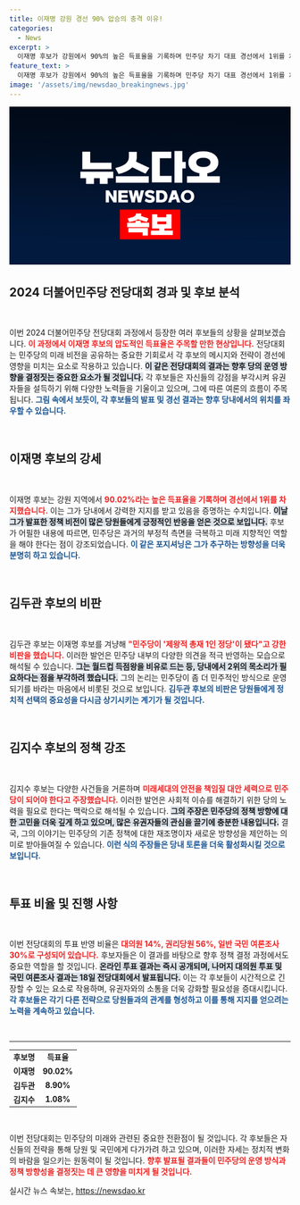 ```yaml
---
title: 이재명 강원 경선 90% 압승의 충격 이유!
categories:
  - News
excerpt: >
  이재명 후보가 강원에서 90%의 높은 득표율을 기록하며 민주당 차기 대표 경선에서 1위를 차지하는 가운데, 김두관 후보의 강력한 반격과 김지수 후보의 안전에 대한 경고가 주목받고 있다. 민주당의 미래 비전은 어떻게 변화할까?
feature_text: >
  이재명 후보가 강원에서 90%의 높은 득표율을 기록하며 민주당 차기 대표 경선에서 1위를 차지하는 가운데, 김두관 후보의 강력한 반격과 김지수 후보의 안전에 대한 경고가 주목받고 있다. 민주당의 미래 비전은 어떻게 변화할까?
image: '/assets/img/newsdao_breakingnews.jpg'
---
```


<p><img src="/assets/img/newsdao_breakingnews.jpg" alt="firstkoreanews 속보" /></p>

<h2 data-ke-size="size26">2024 더불어민주당 전당대회 경과 및 후보 분석</h2>

<p data-ke-size="size16">&nbsp;</p>

<p>이번 2024 더불어민주당 전당대회 과정에서 등장한 여러 후보들의 상황을 살펴보겠습니다. <b><span style="color: #ee2323;">이 과정에서 이재명 후보의 압도적인 득표율은 주목할 만한 현상입니다.</span></b> 전당대회는 민주당의 미래 비전을 공유하는 중요한 기회로서 각 후보의 메시지와 전략이 경선에 영향을 미치는 요소로 작용하고 있습니다. <b><span style="background-color: #21538527;">이 같은 전당대회의 결과는 향후 당의 운영 방향을 결정짓는 중요한 요소가 될 것입니다.</span></b> 각 후보들은 자신들의 강점을 부각시켜 유권자들을 설득하기 위해 다양한 노력들을 기울이고 있으며, 그에 따른 여론의 흐름이 주목됩니다. <b><span style="color: #1a5490;">그림 속에서 보듯이, 각 후보들의 발표 및 경선 결과는 향후 당내에서의 위치를 좌우할 수 있습니다.</span></b></p>

<p data-ke-size="size16">&nbsp;</p>

<h2 data-ke-size="size26">이재명 후보의 강세</h2>

<p data-ke-size="size16">&nbsp;</p>

<p>이재명 후보는 강원 지역에서 <b><span style="color: #ee2323;">90.02%라는 높은 득표율을 기록하며 경선에서 1위를 차지했습니다.</span></b> 이는 그가 당내에서 강력한 지지를 받고 있음을 증명하는 수치입니다. <b><span style="background-color: #21538527;">이날 그가 발표한 정책 비전이 많은 당원들에게 긍정적인 반응을 얻은 것으로 보입니다.</span></b> 후보가 어필한 내용에 따르면, 민주당은 과거의 부정적 측면을 극복하고 미래 지향적인 역할을 해야 한다는 점이 강조되었습니다. <b><span style="color: #1a5490;">이 같은 포지셔닝은 그가 추구하는 방향성을 더욱 분명히 하고 있습니다.</span></b></p>

<p data-ke-size="size16">&nbsp;</p>

<h2 data-ke-size="size26">김두관 후보의 비판</h2>

<p data-ke-size="size16">&nbsp;</p>

<p>김두관 후보는 이재명 후보를 겨냥해 <b><span style="color: #ee2323;">"민주당이 '제왕적 총재 1인 정당'이 됐다"고 강한 비판을 했습니다.</span></b> 이러한 발언은 민주당 내부의 다양한 의견을 적극 반영하는 모습으로 해석될 수 있습니다. <b><span style="background-color: #21538527;">그는 월드컵 득점왕을 비유로 드는 등, 당내에서 2위의 목소리가 필요하다는 점을 부각하려 했습니다.</span></b> 그의 논리는 민주당이 좀 더 민주적인 방식으로 운영되기를 바라는 마음에서 비롯된 것으로 보입니다. <b><span style="color: #1a5490;">김두관 후보의 비판은 당원들에게 정치적 선택의 중요성을 다시금 상기시키는 계기가 될 것입니다.</span></b></p>

<p data-ke-size="size16">&nbsp;</p>

<h2 data-ke-size="size26">김지수 후보의 정책 강조</h2>

<p data-ke-size="size16">&nbsp;</p>

<p>김지수 후보는 다양한 사건들을 거론하며 <b><span style="color: #ee2323;">미래세대의 안전을 책임질 대안 세력으로 민주당이 되어야 한다고 주장했습니다.</span></b> 이러한 발언은 사회적 이슈를 해결하기 위한 당의 노력을 필요로 한다는 맥락으로 해석될 수 있습니다. <b><span style="background-color: #21538527;">그의 주장은 민주당의 정책 방향에 대한 고민을 더욱 깊게 하고 있으며, 많은 유권자들의 관심을 끌기에 충분한 내용입니다.</span></b> 결국, 그의 이야기는 민주당의 기존 정책에 대한 재조명이자 새로운 방향성을 제안하는 의미로 받아들여질 수 있습니다. <b><span style="color: #1a5490;">이런 식의 주장들은 당내 토론을 더욱 활성화시킬 것으로 보입니다.</span></b></p>

<p data-ke-size="size16">&nbsp;</p>

<h2 data-ke-size="size26">투표 비율 및 진행 사항</h2>

<p data-ke-size="size16">&nbsp;</p>

<p>이번 전당대회의 투표 반영 비율은 <b><span style="color: #ee2323;">대의원 14%, 권리당원 56%, 일반 국민 여론조사 30%로 구성되어 있습니다.</span></b> 후보자들은 이 결과를 바탕으로 향후 정책 결정 과정에서도 중요한 역할을 할 것입니다. <b><span style="background-color: #21538527;">온라인 투표 결과는 즉시 공개되며, 나머지 대의원 투표 및 국민 여론조사 결과는 18일 전당대회에서 발표됩니다.</span></b> 이는 각 후보들이 시간적으로 긴장할 수 있는 요소로 작용하며, 유권자와의 소통을 더욱 강화할 필요성을 증대시킵니다. <b><span style="color: #1a5490;">각 후보들은 각기 다른 전략으로 당원들과의 관계를 형성하고 이를 통해 지지를 얻으려는 노력을 계속하고 있습니다.</span></b></p>

<p data-ke-size="size16">&nbsp;</p>

<hr>

<table style="width: 100%; margin: 0; padding: 0; border: none;">
    <tbody>
        <tr>
            <td style="text-align: center; height: 17px;"><b>후보명</b></td>
            <td style="text-align: center; height: 17px;"><b>득표율</b></td>
        </tr>
        <tr>
            <td style="text-align: center; height: 17px;"><b>이재명</b></td>
            <td style="text-align: center; height: 17px;"><b>90.02%</b></td>
        </tr>
        <tr>
            <td style="text-align: center; height: 17px;"><b>김두관</b></td>
            <td style="text-align: center; height: 17px;"><b>8.90%</b></td>
        </tr>
        <tr>
            <td style="text-align: center; height: 17px;"><b>김지수</b></td>
            <td style="text-align: center; height: 17px;"><b>1.08%</b></td>
        </tr>
    </tbody>
</table>

<p data-ke-size="size16">&nbsp;</p>

<p>이번 전당대회는 민주당의 미래와 관련된 중요한 전환점이 될 것입니다. 각 후보들은 자신들의 전략을 통해 당원 및 국민에게 다가가려 하고 있으며, 이러한 자세는 정치적 변화의 바람을 일으키는 원동력이 될 것입니다. <b><span style="color: #ee2323;">향후 발표될 결과들이 민주당의 운영 방식과 정책 방향성을 결정짓는 데 큰 영향을 미치게 될 것입니다.</span></b></p>
실시간 뉴스 속보는, <a href="https://newsdao.kr" rel="dofollow">https://newsdao.kr</a>


